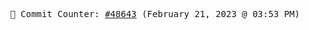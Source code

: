 <p align="center">
    <samp>
        📮 Commit Counter: <a href="https://github.com/Javascript-void0/Javascript-void0/commits/main">#48643</a> (February 21, 2023 @ 03:53 PM)
    </samp>
</p>